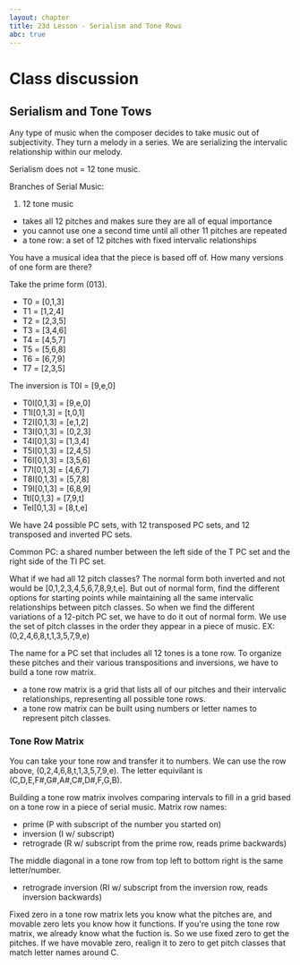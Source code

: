 ```yaml
---
layout: chapter
title: 23d Lesson - Serialism and Tone Rows
abc: true
---
```

# Class discussion
## Serialism and Tone Tows

Any type of music when the composer decides to take music out of subjectivity. 
They turn a melody in a series.
We are serializing the intervalic relationship within our melody. 

Serialism does not = 12 tone music.

Branches of Serial Music:
1. 12 tone music
  - takes all 12 pitches and makes sure they are all of equal importance
  - you cannot use one a second time until all other 11 pitches are repeated
  - a tone row: a set of 12 pitches with fixed intervalic relationships
  
You have a musical idea that the piece is based off of. 
How many versions of one form are there? 

Take the prime form (013).
- T0 = [0,1,3]
- T1 = [1,2,4]
- T2 = [2,3,5]
- T3 = [3,4,6]
- T4 = [4,5,7]
- T5 = [5,6,8]
- T6 = [6,7,9]
- T7 = [2,3,5]

The inversion is T0I = [9,e,0]
- T0I[0,1,3] = [9,e,0]
- T1I[0,1,3] = [t,0,1]
- T2I[0,1,3] = [e,1,2]
- T3I[0,1,3] = [0,2,3]
- T4I[0,1,3] = [1,3,4]
- T5I[0,1,3] = [2,4,5]
- T6I[0,1,3] = [3,5,6]
- T7I[0,1,3] = [4,6,7]
- T8I[0,1,3] = [5,7,8]
- T9I[0,1,3] = [6,8,9]
- TtI[0,1,3] = [7,9,t]
- TeI[0,1,3] = [8,t,e]

We have 24 possible PC sets, with 12 transposed PC sets, and 12 transposed and inverted PC sets.

Common PC: a shared number between the left side of the T PC set and the right side of the TI PC set. 

What if we had all 12 pitch classes? 
The normal form both inverted and not would be [0,1,2,3,4,5,6,7,8,9,t,e].
But out of normal form, find the different options for starting points while maintaining all the same intervalic relationships between pitch classes. 
So when we find the different variations of a 12-pitch PC set, we have to do it out of normal form. 
We use the set of pitch classes in the order they appear in a piece of music. 
EX: (0,2,4,6,8,t,1,3,5,7,9,e)

The name for a PC set that includes all 12 tones is a tone row. 
To organize these pitches and their various transpositions and inversions, we have to build a tone row matrix. 
- a tone row matrix is a grid that lists all of our pitches and their intervalic relationships, representing all possible tone rows.
- a tone row matrix can be built using numbers or letter names to represent pitch classes. 

### Tone Row Matrix

You can take your tone row and transfer it to numbers.
We can use the row above, (0,2,4,6,8,t,1,3,5,7,9,e).
The letter equivilant is (C,D,E,F#,G#,A#,C#,D#,F,G,B).

Building a tone row matrix involves comparing intervals to fill in a grid based on a tone row in a piece of serial music. 
Matrix row names:
- prime (P with subscript of the number you started on)
- inversion (I w/ subscript)
- retrograde (R w/ subscript from the prime row, reads prime backwards)

The middle diagonal in a tone row from top left to bottom right is the same letter/number. 
 
- retrograde inversion (RI w/ subscript from the inversion row, reads inversion backwards)

Fixed zero in a tone row matrix lets you know what the pitches are, and movable zero lets you know how it functions.
If you're using the tone row matrix, we already know what the fuction is. 
So we use fixed zero to get the pitches. 
If we have movable zero, realign it to zero to get pitch classes that match letter names around C. 
 
